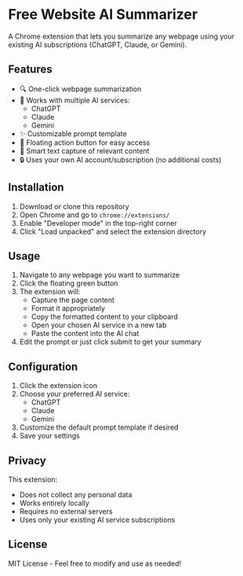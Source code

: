 # Free Website AI Summarizer

A Chrome extension that lets you summarize any webpage using your existing AI subscriptions (ChatGPT, Claude, or Gemini).

## Features

- 🔍 One-click webpage summarization
- 🤖 Works with multiple AI services:
  - ChatGPT
  - Claude
  - Gemini
- ✨ Customizable prompt template
- 📱 Floating action button for easy access
- 🎯 Smart text capture of relevant content
- 🔒 Uses your own AI account/subscription (no additional costs)

## Installation

1. Download or clone this repository
2. Open Chrome and go to `chrome://extensions/`
3. Enable "Developer mode" in the top-right corner
4. Click "Load unpacked" and select the extension directory

## Usage

1. Navigate to any webpage you want to summarize
2. Click the floating green button
3. The extension will:
   - Capture the page content
   - Format it appropriately
   - Copy the formatted content to your clipboard
   - Open your chosen AI service in a new tab
   - Paste the content into the AI chat
4. Edit the prompt or just click submit to get your summary

## Configuration

1. Click the extension icon
2. Choose your preferred AI service:
   - ChatGPT
   - Claude
   - Gemini
3. Customize the default prompt template if desired
4. Save your settings

## Privacy

This extension:

- Does not collect any personal data
- Works entirely locally
- Requires no external servers
- Uses only your existing AI service subscriptions

## License

MIT License - Feel free to modify and use as needed!

